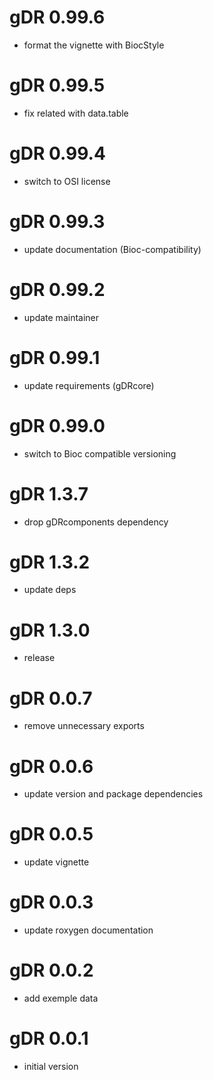 # gDR 0.99.6
- format the vignette with BiocStyle

# gDR 0.99.5
* fix related with data.table

# gDR 0.99.4
* switch to OSI license

# gDR 0.99.3
* update documentation (Bioc-compatibility)

# gDR 0.99.2
* update maintainer

# gDR 0.99.1
* update requirements (gDRcore)

# gDR 0.99.0
* switch to Bioc compatible versioning

# gDR 1.3.7
* drop gDRcomponents dependency

# gDR 1.3.2
* update deps

# gDR 1.3.0
* release

# gDR 0.0.7
* remove unnecessary exports

# gDR 0.0.6
* update version and package dependencies

# gDR 0.0.5
* update vignette

# gDR 0.0.3
* update roxygen documentation

# gDR 0.0.2
* add exemple data

# gDR 0.0.1
* initial version
